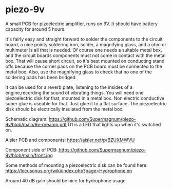 # piezo-9v
A small PCB for pizoelectric amplifier, runs on 9V.
It should have battery capacity for around 5 hours.

It's fairly easy and straight forward to solder the components to the circuit board, a nice pointy soldering iron, solder, a magnifying glass, and a ohm or multimeter is all that is needed. 
Of course one needs a suitable metal box, and the circuit boards components must not come in contact with the metal box. 
That will cause short circuit, so it's best mounted on conducting stand offs because the corner pads on the PCB board must be connected to the metal box.
Also, use the magnifying glass to check that no one of the soldering pads has been bridged.

It can be used for a reverb plate, listening to the insides of a engine,recording the sound of vibrating things. 
You will need one piezoelectric disk for that, mounted in a metal box. Non electric conductive super glue is useable for that. Just glue it to a flat surface. 
The piezoelectric disk should be electrically insulated from the metal box.

Schematic diagram:
https://github.com/Supermagnum/piezo-9v/blob/main/9v-preamp.pdf
D1 is a LED that lights up when it's switched on.

Aisler PCB and components:
https://aisler.net/p/BZUXMWVU

Component side of PCB:.https://github.com/Supermagnum/piezo-9v/blob/main/front.jpg

Some methods of mounting a piezoelectric disk can be found here:
https://locusonus.org/wiki/index.php?page=Hydrophone.en

Around 40 dB gain should be nice for hydrophone usage.






